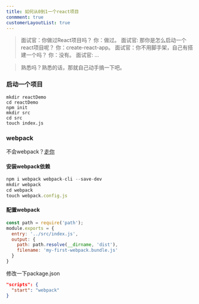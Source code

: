 ```yaml
---
title: 如何从0到1一个react项目
conmment: true
customerLayoutList: true
---
```


> 面试官：你做过React项目吗？
> 你：做过。
> 面试官: 那你是怎么启动一个react项目呢？
> 你：create-react-app。
> 面试官：你不用脚手架，自己有搭建一个吗？
> 你：没有。
> 面试官: ...

> 熟悉吗？熟悉的话，那就自己动手搞一下吧。

### 启动一个项目
``` shell
mkdir reactDemo
cd reactDemo
npm init
mkdir src
cd src 
touch index.js
```

### webpack
不会webpack？[走你](https://www.webpackjs.com/)

#### 安装webpack依赖

``` js
npm i webpack webpack-cli --save-dev
mkdir webpack
cd webpack
touch webpack.config.js
```

#### 配置webpack

``` js
const path = require('path');
module.exports = {
  entry: '../src/index.js',
  output: {
    path: path.resolve(__dirname, 'dist'),
    filename: 'my-first-webpack.bundle.js'
  }
}
```

修改一下package.json
``` json
"scripts": {
  "start": "webpack"
}
```